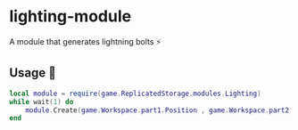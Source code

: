 # lighting-module
A module that generates lightning bolts ⚡

## Usage 👀

```lua
local module = require(game.ReplicatedStorage.modules.Lighting)
while wait(1) do
	module.Create(game.Workspace.part1.Position , game.Workspace.part2.Position, 20, Enum.Material.Neon, Color3.new(0, 1, 0.933333))
end

```
